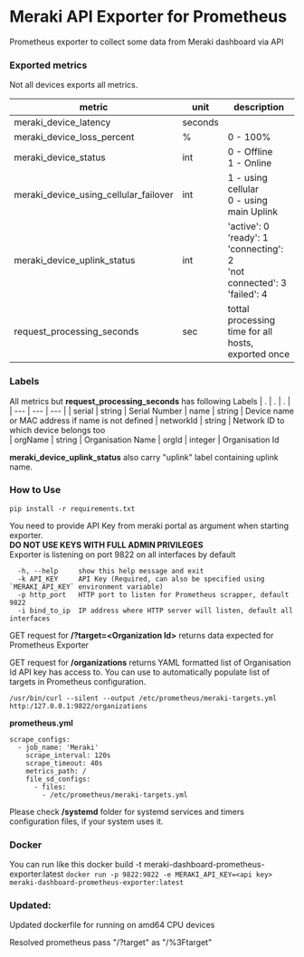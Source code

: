 # Meraki API Exporter for Prometheus
Prometheus exporter to collect some data from Meraki dashboard via API

### Exported metrics
Not all devices exports all metrics.

| metric | unit | description |
| --- | --- | --- |
| meraki_device_latency | seconds |
| meraki_device_loss_percent | % | 0 - 100%
| meraki_device_status | int | 0 - Offline <br> 1 - Online
|meraki_device_using_cellular_failover| int | 1 - using cellular <br> 0 - using main Uplink
| meraki_device_uplink_status | int | 'active': 0 <br> 'ready': 1 <br> 'connecting': 2 <br> 'not connected': 3 <br> 'failed': 4   
| request_processing_seconds | sec | tottal processing time for all hosts, exported once |

### Labels
All metrics but __request_processing_seconds__ has following Labels
| . | . | . |
| --- | --- | --- |
| serial | string | Serial Number
| name | string | Device name or MAC address if name is not defined
| networkId | string | Network ID to which device belongs too  
| orgName  | string | Organisation Name
| orgId | integer | Organisation Id

**meraki_device_uplink_status** also carry "uplink" label containing uplink name.

### How to Use
```
pip install -r requirements.txt
```
You need to provide API Key from meraki portal as argument when starting exporter.<br>
**DO NOT USE KEYS WITH FULL ADMIN PRIVILEGES**<br>
Exporter is listening on port 9822 on all interfaces by default

```
  -h, --help     show this help message and exit
  -k API_KEY     API Key (Required, can also be specified using `MERAKI_API_KEY` environment variable)
  -p http_port   HTTP port to listen for Prometheus scrapper, default 9822
  -i bind_to_ip  IP address where HTTP server will listen, default all interfaces
```
GET request for **/?target=\<Organization Id\>** returns data expected for Prometheus Exporter

GET request for **/organizations** returns YAML formatted list of Organisation Id API key has access to. You can use to automatically populate list of targets in Prometheus configuration.  
```
/usr/bin/curl --silent --output /etc/prometheus/meraki-targets.yml http:/127.0.0.1:9822/organizations
```

**prometheus.yml**
```
scrape_configs:
  - job_name: 'Meraki'
    scrape_interval: 120s
    scrape_timeout: 40s
    metrics_path: /
    file_sd_configs:
      - files:
        - /etc/prometheus/meraki-targets.yml
```
Please check **/systemd** folder for systemd services and timers configuration files, if your system uses it.

### Docker
You can run like this
docker build -t meraki-dashboard-prometheus-exporter:latest
`docker run -p 9822:9822 -e MERAKI_API_KEY=<api key> meraki-dashboard-prometheus-exporter:latest`

### Updated:
Updated dockerfile for running on amd64 CPU devices

Resolved prometheus pass "/?target" as "/%3Ftarget"
